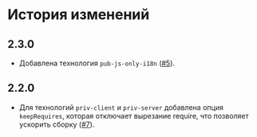История изменений
=================

2.3.0
-----

* Добавлена технология `pub-js-only-i18n` ([#5]).

2.2.0
-----

* Для технологий `priv-client` и `priv-server` добавлена опция `keepRequires`, которая отключает вырезание require, что позволяет ускорить сборку ([#7]).

[#7]: https://github.com/enb-make/enb-priv-js/pull/7
[#5]: https://github.com/enb-make/enb-priv-js/pull/5
